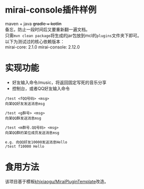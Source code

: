 # mirai-console插件样例  
maven + java ~~gradle + kotlin~~  
备忘，防止一段时间后又要重新翻一遍文档。  
只需`mvn clean package`将生成的jar包放到mcl的`plugins`文件夹下即可。  
以下为测试过的核心依赖版本：  
mirai-core: 2.1.0
mirai-console: 2.12.0

# 实现功能  
+ 好友输入命令/music，将返回固定写死的音乐分享
+ 控制台，或者QQ好友输入命令
```
/test <fQQ号码> <msg>
向某QQ好友发送消息msg

/test <g群号> <msg>
向某QQ群发送消息msg

/test <m群号.QQ号码> <msg>
向某QQ群的某位成员发送消息msg

e.g. 向QQ好友10000发送消息Hello
/test f10000 Hello
```


# 食用方法  
该项目基于模板[khjxiaogu/MiraiPluginTemplate](https://github.com/khjxiaogu/MiraiPluginTemplate)改造。  
